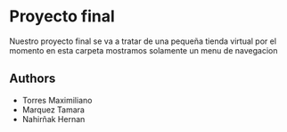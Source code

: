 # Proyecto final 

Nuestro proyecto final se va a tratar de una pequeña tienda virtual por el momento en esta carpeta mostramos solamente un menu de navegacion 

## Authors

- Torres Maximiliano 
- Marquez Tamara
- Nahirñak Hernan
